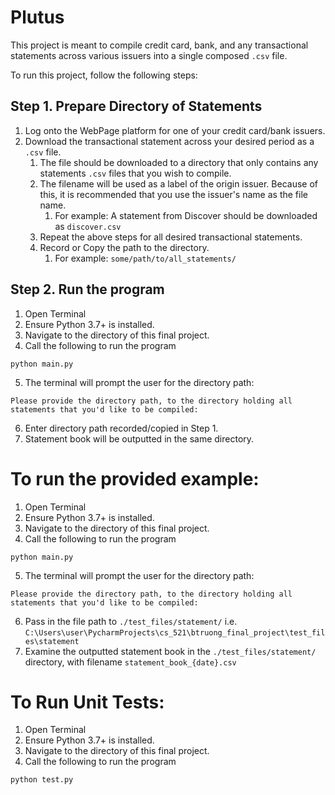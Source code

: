 # Plutus
This project is meant to compile credit card, bank, and any transactional statements
across various issuers into a single composed `.csv` file.

To run this project, follow the following steps:

## Step 1. Prepare Directory of Statements

1. Log onto the WebPage platform for one of your credit card/bank issuers.
2. Download the transactional statement across your desired period as a `.csv` file.
   1. The file should be downloaded to a directory that only contains any statements `.csv` files that you wish to compile.
   2. The filename will be used as a label of the origin issuer. Because of this, it is recommended that you use the issuer's name as the file name.
      1. For example: A statement from Discover should be downloaded as `discover.csv`
   3. Repeat the above steps for all desired transactional statements.
   4. Record or Copy the path to the directory.
      1. For example: `some/path/to/all_statements/`

## Step 2. Run the program

1. Open Terminal
2. Ensure Python 3.7+ is installed.
3. Navigate to the directory of this final project.
4. Call the following to run the program
```console
python main.py
```
5. The terminal will prompt the user for the directory path:
```console
Please provide the directory path, to the directory holding all statements that you'd like to be compiled:
```
6. Enter directory path recorded/copied in Step 1.
7. Statement book will be outputted in the same directory.

# To run the provided example:
1. Open Terminal
2. Ensure Python 3.7+ is installed.
3. Navigate to the directory of this final project.
4. Call the following to run the program
```console
python main.py
```
5. The terminal will prompt the user for the directory path:
```console
Please provide the directory path, to the directory holding all statements that you'd like to be compiled:
```
6. Pass in the file path to `./test_files/statement/` i.e. `C:\Users\user\PycharmProjects\cs_521\btruong_final_project\test_files\statement`
7. Examine the outputted statement book in the `./test_files/statement/` directory, with filename `statement_book_{date}.csv`


# To Run Unit Tests:

1. Open Terminal
2. Ensure Python 3.7+ is installed.
3. Navigate to the directory of this final project.
4. Call the following to run the program
```console
python test.py
```